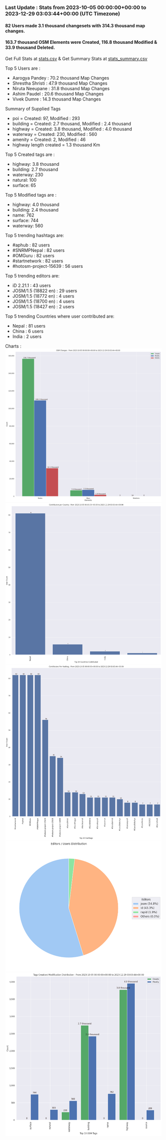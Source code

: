 ### Last Update : Stats from 2023-10-05 00:00:00+00:00 to 2023-12-29 03:03:44+00:00 (UTC Timezone)

#### 82 Users made 3.1 thousand changesets with 314.3 thousand map changes.
#### 163.7 thousand OSM Elements were Created, 116.8 thousand Modified & 33.9 thousand Deleted.
Get Full Stats at [stats.csv](/stats/SNRMPNepal/Every2days/stats.csv)
 & Get Summary Stats at [stats_summary.csv](/stats/SNRMPNepal/Every2days/stats_summary.csv)

Top 5 Users are : 
- Aarogya Pandey : 70.2 thousand Map Changes
- Shrestha Shristi : 47.9 thousand Map Changes
- Niruta Neeupane : 31.8 thousand Map Changes
- Ashim Paudel : 20.6 thousand Map Changes
- Vivek Dumre : 14.3 thousand Map Changes

Summary of Supplied Tags
- poi = Created: 97, Modified : 293
- building = Created: 2.7 thousand, Modified : 2.4 thousand
- highway = Created: 3.8 thousand, Modified : 4.0 thousand
- waterway = Created: 230, Modified : 560
- amenity = Created: 2, Modified : 46
- highway length created = 1.3 thousand Km


Top 5 Created tags are :
- highway: 3.8 thousand
- building: 2.7 thousand
- waterway: 230
- natural: 100
- surface: 65


Top 5 Modified tags are :
- highway: 4.0 thousand
- building: 2.4 thousand
- name: 762
- surface: 744
- waterway: 560


Top 5 trending hashtags are:
- #aphub : 82 users
- #SNRMPNepal : 82 users
- #OMGuru : 82 users
- #startnetwork : 82 users
- #hotosm-project-15639 : 56 users


Top 5 trending editors are:
- iD 2.21.1 : 43 users
- JOSM/1.5 (18822 en) : 29 users
- JOSM/1.5 (18772 en) : 4 users
- JOSM/1.5 (18700 en) : 4 users
- JOSM/1.5 (18427 en) : 2 users


Top 5 trending Countries where user contributed are:
- Nepal : 81 users
- China : 6 users
- India : 2 users


 Charts : 
![Alt text](./stats_osm_changes.png) 
![Alt text](./stats_users_per_country.png) 
![Alt text](./stats_users_per_hashtag.png) 
![Alt text](./stats_editors_pie_chart.png) 
![Alt text](./stats_tags.png) 
